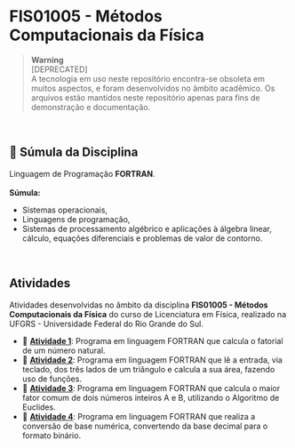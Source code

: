 # FIS01005 - Métodos Computacionais da Física
  
> **Warning**  
> [DEPRECATED]  
> A tecnologia em uso neste repositório encontra-se obsoleta em muitos aspectos, e foram desenvolvidos no âmbito acadêmico. Os arquivos estão mantidos neste repositório apenas para fins de demonstração e documentação.
<br />

## :bookmark_tabs: Súmula da Disciplina

Linguagem de Programação **FORTRAN**. <br /> <br />
**Súmula:**
* Sistemas operacionais,  
* Linguagens de programação,  
* Sistemas de processamento algébrico e aplicações à álgebra linear, cálculo, equações diferenciais e problemas de valor de contorno.  
<br />

## Atividades

Atividades desenvolvidas no âmbito da disciplina **FIS01005 - Métodos Computacionais da Física** do curso de Licenciatura em Física, realizado na UFGRS - Universidade Federal do Rio Grande do Sul.

* :floppy_disk: **[Atividade 1](src/ativ01.f90)**: Programa em linguagem FORTRAN que calcula o fatorial de um número natural.<br />
* :floppy_disk: **[Atividade 2](src/ativ02.f90)**: Programa em linguagem FORTRAN que lê a entrada, via teclado, dos três lados de um triângulo e calcula a sua área, fazendo uso de funções.<br />
* :floppy_disk: **[Atividade 3](src/ativ03.f90)**: Programa em linguagem FORTRAN que calcula o maior fator comum de dois números inteiros A e B, utilizando o Algoritmo de Euclides.<br />
* :floppy_disk: **[Atividade 4](src/ativ04.f90)**: Programa em linguagem FORTRAN que realiza a conversão de base numérica, convertendo da base decimal para o formato binário.<br />

<br /> <br />
